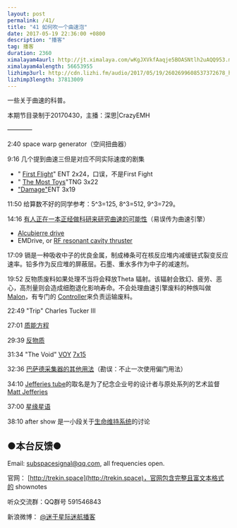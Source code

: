 ```yaml
---
layout: post
permalink: /41/
title: "41 如何吹一个曲速泡"
date: 2017-05-19 22:36:00 +0800
description: "播客"
tag: 播客 
duration: 2360
ximalayam4aurl: http://jt.ximalaya.com/wKgJXVkfAaqje5BOASNtlh2uAQQ953.m4a?channel=rss&amp;album_id=3135361&amp;track_id=38410352&amp;uid=6418191&amp;jt=http://audio.xmcdn.com/group29/M07/5A/C4/wKgJXVkfAaqje5BOASNtlh2uAQQ953.m4a
ximalayam4alength: 56653955
lizhimp3url: http://cdn.lizhi.fm/audio/2017/05/19/2602699608537372678_hd.mp3
lizhimp3length: 37813009
---
```


一些关于曲速的科普。

本期节目录制于20170430，主播：深思\|CrazyEMH

————

2:40 space warp generator（空间扭曲器）

9:16 几个提到曲速三但是对应不同实际速度的剧集

- &quot; [First Flight](http://memory-alpha.wikia.com/wiki/First_Flight_%28episode%29)&quot; ENT 2x24，口误，不是First Fight
- &quot; [The Most Toys](http://memory-alpha.wikia.com/wiki/The_Most_Toys_%28episode%29)&quot;TNG 3x22
- [&quot;Damage&quot;](http://memory-alpha.wikia.com/wiki/Damage_(episode))ENT 3x19

11:50 给算数不好的同学参考：5^3=125, 8^3=512, 9^3=729。

14:16 [有人正在一本正经做科研来研究曲速的可能性](http://news.nationalgeographic.com/2016/10/star-trek-warp-drive-interstellar-travel-space-astronomy-science/)（易误传为曲速引擎）

- [Alcubierre drive](https://en.wikipedia.org/wiki/Alcubierre_drive)
- EMDrive, or [RF resonant cavity thruster](https://en.wikipedia.org/wiki/RF_resonant_cavity_thruster)

17:09 镉是一种吸收中子的优良金属，制成棒条可在核反应堆内减缓链式裂变反应速率。铅多作为反应堆的屏蔽层。石墨、重水多作为中子的减速剂。

19:52 反物质废料如果处理不当将会释放Theta 辐射。该辐射会致幻、疲劳、恶心，高剂量则会造成细胞退化影响寿命。不会处理曲速引擎废料的种族叫做 [Malon](http://memory-alpha.wikia.com/wiki/Malon)，有专门的 [Controller](http://memory-alpha.wikia.com/wiki/Waste_controller)来负责运输废料。

22:49 &quot;Trip&quot; Charles Tucker III

27:01 [质能方程](http://baike.baidu.com/item/%E8%B4%A8%E8%83%BD%E6%96%B9%E7%A8%8B/1884527)

29:39 [反物质](https://zh.wikipedia.org/wiki/%E5%8F%8D%E7%89%A9%E8%B4%A8)

31:34 &quot;The Void&quot; [VOY](http://memory-alpha.wikia.com/wiki/VOY) [7x15](http://memory-alpha.wikia.com/wiki/VOY_Season_7)

32:36 [巴萨德采集器的其他用法](http://memory-alpha.wikia.com/wiki/Bussard_collector#Modification_and_exceptional_uses)（勘误：不止一次使用偏门用法）

34:10 [Jefferies tube](http://memory-alpha.wikia.com/wiki/Jefferies_tube)的取名是为了纪念企业号的设计者与原处系列的艺术监督 [Matt Jefferies](http://memory-alpha.wikia.com/wiki/Matt_Jefferies)

37:00 [星缘星语](http://www.mounstar.com/?page_id=89)

38:10 after show 是一小段关于[生命维持系统](http://baike.baidu.com/item/%E8%BD%BD%E4%BA%BA%E8%88%AA%E5%A4%A9%E7%94%9F%E5%91%BD%E4%BF%9D%E9%9A%9C%E6%8A%80%E6%9C%AF)的讨论

## ●本台反馈●

Email: [subspacesignal@qq.com](mailto:subspacesignal@qq.com), all frequencies open.

官网： [http://trekin.space](http://trekin.space)，官网包含完整且富文本格式的 shownotes

听众交流群：QQ群号 591546843

新浪微博： [@迷于星际迷航播客](http://weibo.com/lostinst)
